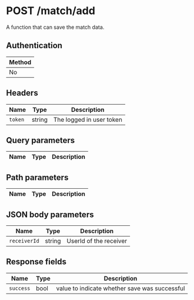 # POST /match/add
A function that can save the match data.

## Authentication
|Method|
|-|
|No|

## Headers
|Name|Type|Description|
|-|-|-|
|`token`|string|The logged in user token|

## Query parameters

|Name|Type|Description|
|-|-|-|

## Path parameters

|Name|Type|Description|
|-|-|-|

## JSON body parameters

|Name|Type|Description|
|-|-|-|
|`receiverId`|string|UserId of the receiver|

## Response fields

|Name|Type|Description|
|-|-|-|
|`success`|bool|value to indicate whether save was successful|
